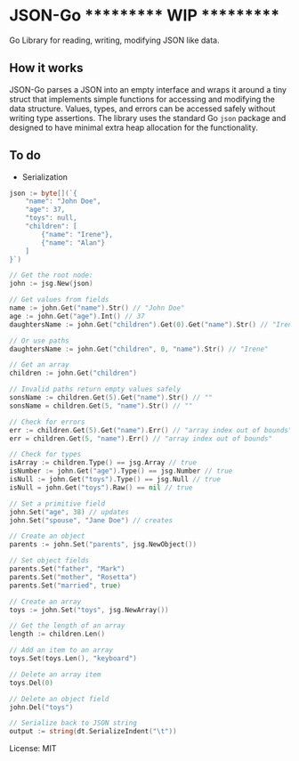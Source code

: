 # JSON-Go  ********* WIP *********

Go Library for reading, writing, modifying JSON like data.

## How it works

JSON-Go parses a JSON into an empty interface and wraps it around a tiny struct that implements simple functions for accessing and modifying the data structure. Values, types, and errors can be accessed safely without writing type assertions. The library uses the standard Go `json` package and designed to have minimal extra heap allocation for the functionality.

## To do
- Serialization

```go
json := byte[](`{
    "name": "John Doe",
    "age": 37,
    "toys": null,
    "children": [
        {"name": "Irene"},
        {"name": "Alan"}
    ]
}`)

// Get the root node:
john := jsg.New(json)

// Get values from fields
name := john.Get("name").Str() // "John Doe"
age := john.Get("age").Int() // 37
daughtersName := john.Get("children").Get(0).Get("name").Str() // "Irene"

// Or use paths
daughtersName := john.Get("children", 0, "name").Str() // "Irene"

// Get an array
children := john.Get("children")

// Invalid paths return empty values safely
sonsName := children.Get(5).Get("name").Str() // ""
sonsName = children.Get(5, "name").Str() // ""

// Check for errors
err := children.Get(5).Get("name").Err() // "array index out of bounds"
err = children.Get(5, "name").Err() // "array index out of bounds"

// Check for types
isArray := children.Type() == jsg.Array // true
isNumber := john.Get("age").Type() == jsg.Number // true
isNull := john.Get("toys").Type() == jsg.Null // true
isNull = john.Get("toys").Raw() == nil // true

// Set a primitive field
john.Set("age", 38) // updates
john.Set("spouse", "Jane Doe") // creates

// Create an object
parents := john.Set("parents", jsg.NewObject())

// Set object fields
parents.Set("father", "Mark")
parents.Set("mother", "Rosetta")
parents.Set("married", true)

// Create an array
toys := john.Set("toys", jsg.NewArray())

// Get the length of an array
length := children.Len()

// Add an item to an array
toys.Set(toys.Len(), "keyboard")

// Delete an array item
toys.Del(0)

// Delete an object field
john.Del("toys")

// Serialize back to JSON string
output := string(dt.SerializeIndent("\t"))
```

License: MIT
